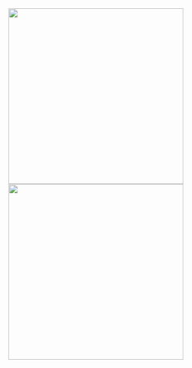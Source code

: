 <img height="350" src="https://github.com/LowiekVDS/Open-source-Magnetic-Tactile-Sensor/blob/main/img/mold.png">
<img height="350" src="https://github.com/LowiekVDS/Open-source-Magnetic-Tactile-Sensor/blob/main/img/exploded.png">


